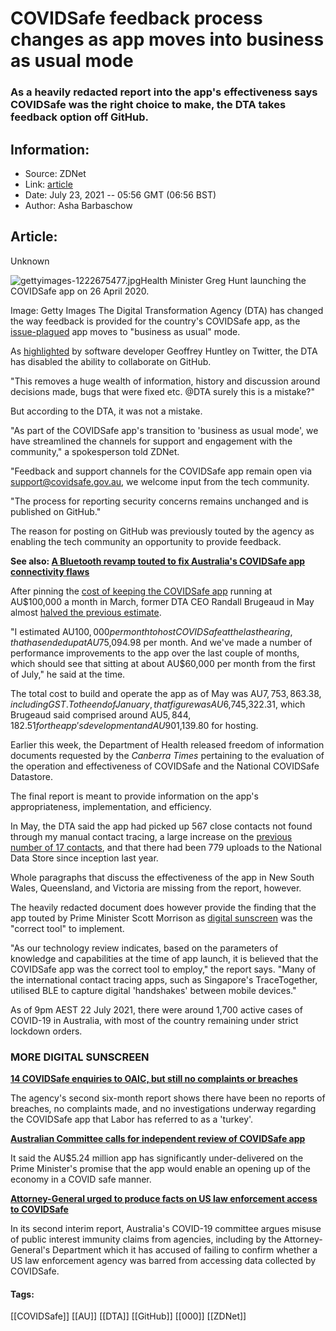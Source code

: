 # COVIDSafe feedback process changes as app moves into business as usual mode
### As a heavily redacted report into the app's effectiveness says COVIDSafe was the right choice to make, the DTA takes feedback option off GitHub.

## Information:
+ Source: ZDNet
+ Link: [article](https://www.zdnet.com/article/covidsafe-feedback-process-changes-as-app-moves-into-business-as-usual-mode/)
+ Date: July 23, 2021 -- 05:56 GMT (06:56 BST)
+ Author: Asha Barbaschow


## Article:
Unknown

![gettyimages-1222675477.jpg](https://www.zdnet.com/a/hub/i/r/2021/07/23/a4666245-5cd6-4b8a-a955-4febdd2191ed/resize/1200xauto/daa635d0632d0feda3a6bbd49b4d9322/gettyimages-1222675477.jpg)Health Minister Greg Hunt launching the COVIDSafe app on 26 April 2020.


 Image: Getty Images
 The Digital Transformation Agency (DTA) has changed the way feedback is provided for the country's COVIDSafe app, as the [issue-plagued](https://www.zdnet.com/article/dta-fixed-covidsafe-bluetooth-vulnerability-21-days-after-it-was-notified/) app moves to "business as usual" mode.

As [highlighted](https://twitter.com/GeoffreyHuntley/status/1418360198125608961) by software developer Geoffrey Huntley on Twitter, the DTA has disabled the ability to collaborate on GitHub. 

"This removes a huge wealth of information, history and discussion around decisions made, bugs that were fixed etc. @DTA surely this is a mistake?"

But according to the DTA, it was not a mistake. 

"As part of the COVIDSafe app's transition to 'business as usual mode', we have streamlined the channels for support and engagement with the community," a spokesperson told ZDNet.

"Feedback and support channels for the COVIDSafe app remain open via [support@covidsafe.gov.au](mailto:support@covidsafe.gov.au), we welcome input from the tech community. 

"The process for reporting security concerns remains unchanged and is published on GitHub."






The reason for posting on GitHub was previously touted by the agency as enabling the tech community an opportunity to provide feedback.

**See also: [A Bluetooth revamp touted to fix Australia's COVIDSafe app connectivity flaws](https://www.zdnet.com/article/a-bluetooth-revamp-touted-to-fix-australias-covidsafe-app-connectivity-flaws/)**

After pinning the [cost of keeping the COVIDSafe app](https://www.zdnet.com/article/australias-covidsafe-costs-au100000-per-month-to-keep-running/) running at AU$100,000 a month in March, former DTA CEO Randall Brugeaud in May almost [halved the previous estimate](https://www.zdnet.com/article/dta-says-it-will-get-covidsafe-running-costs-down-to-au60000-a-month-by-july/).

"I estimated AU$100,000 per month to host COVIDSafe at the last hearing, that has ended up at AU$75,094.98 per month. And we've made a number of performance improvements to the app over the last couple of months, which should see that sitting at about AU$60,000 per month from the first of July," he said at the time.

The total cost to build and operate the app as of May was AU$7,753,863.38, including GST. To the end of January, that figure was AU$6,745,322.31, which Brugeaud said comprised around AU$5,844,182.51 for the app's development and AU$901,139.80 for hosting.

Earlier this week, the Department of Health released freedom of information documents requested by the *Canberra Times* pertaining to the evaluation of the operation and effectiveness of COVIDSafe and the National COVIDSafe Datastore. 

The final report is meant to provide information on the app's appropriateness, implementation, and efficiency.

In May, the DTA said the app had picked up 567 close contacts not found through my manual contact tracing, a large increase on the [previous number of 17 contacts](https://www.zdnet.com/article/dta-still-backing-covidsafe-despite-only-picking-up-17-contacts/), and that there had been 779 uploads to the National Data Store since inception last year.

Whole paragraphs that discuss the effectiveness of the app in New South Wales, Queensland, and Victoria are missing from the report, however.

The heavily redacted document does however provide the finding that the app touted by Prime Minister Scott Morrison as [digital sunscreen](https://www.zdnet.com/article/australians-urged-to-take-up-mental-health-telehealth-and-put-on-digital-sunscreen/) was the "correct tool" to implement.

"As our technology review indicates, based on the parameters of knowledge and capabilities at the time of app launch, it is believed that the COVIDSafe app was the correct tool to employ," the report says. "Many of the international contact tracing apps, such as Singapore's TraceTogether, utilised BLE to capture digital 'handshakes' between mobile devices."

As of 9pm AEST 22 July 2021, there were around 1,700 active cases of COVID-19 in Australia, with most of the country remaining under strict lockdown orders.

### MORE DIGITAL SUNSCREEN

**[14 COVIDSafe enquiries to OAIC, but still no complaints or breaches](https://www.zdnet.com/article/14-enquiries-to-oaic-about-covidsafe-app-but-still-no-complaints-or-breaches/)**

The agency's second six-month report shows there have been no reports of breaches, no complaints made, and no investigations underway regarding the COVIDSafe app that Labor has referred to as a 'turkey'.

**[Australian Committee calls for independent review of COVIDSafe app](https://www.zdnet.com/article/australian-committee-calls-for-independent-review-of-covidsafe-app/)**

It said the AU$5.24 million app has significantly under-delivered on the Prime Minister's promise that the app would enable an opening up of the economy in a COVID safe manner.

**[Attorney-General urged to produce facts on US law enforcement access to COVIDSafe](https://www.zdnet.com/article/attorney-general-urged-to-produce-facts-on-us-law-enforcement-access-to-covidsafe/)**

In its second interim report, Australia's COVID-19 committee argues misuse of public interest immunity claims from agencies, including by the Attorney-General's Department which it has accused of failing to confirm whether a US law enforcement agency was barred from accessing data collected by COVIDSafe.





#### Tags:
[[COVIDSafe]] [[AU]] [[DTA]] [[GitHub]] [[000]] [[ZDNet]]
